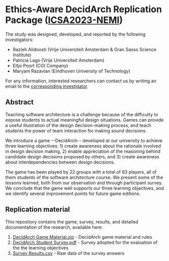 
# Ethics-Aware DecidArch Replication Package ([ICSA2023-NEMI](https://icsa-conferences.org/2023/call-for-papers/new-and-emerging-ideas/))

The study was designed, developed, and reported by the following investigators:
* Razieh Alidoosti (Vrije Universiteit Amsterdam & Gran Sasso Science Institute)
* Patricia Lago (Vrije Universiteit Amsterdam)
* Eltjo Poort (CGI Company)
* Maryam Razavian (Eindhoven University of Technology)

For any information, interested researchers can contact us by writing an email to the [corresponding investigator](mailto:p.lago@vu.nl).

## Abstract
Teaching software architecture is a challenge because of the difficulty to expose students to actual meaningful design situations. Games can provide a useful illustration of the design decision-making process, and teach students the power of team interaction for making sound decisions.

We introduce a game --DecidArch-- developed at our university to achieve three learning objectives: 1) create awareness about the rationale involved in design decision making, 2) enable appreciation of the reasoning behind candidate design decisions proposed by others, and 3) create awareness about interdependencies between design decisions. 

The game has been played by 22 groups with a total of 83 players, all of them students of the software architecture course. We present some of the lessons learned, both from our observation and through participant survey. We conclude that the game well supports our three learning objectives, and we identify several improvement points for future game editions.


## Replication material
This repository contains the game, survey, results, and detailed documentation of the research, available here:
1. [DecidArch Game Material.zip](https://github.com/DecidArch/HICCS2018/blob/master/DecidArch%20Game%20Material.zip) - DecidArch game material and rules
2. [DecidArch Student Survey.pdf](https://github.com/DecidArch/HICCS2018/blob/master/DecidArch%20Student%20Survey.pdf) - Survey adopted for the evaluation of the the learning objectives
3. [Survey Results.csv](https://github.com/DecidArch/HICCS2018/blob/master/Survey%20Results.csv) - Raw data of the survey answers
